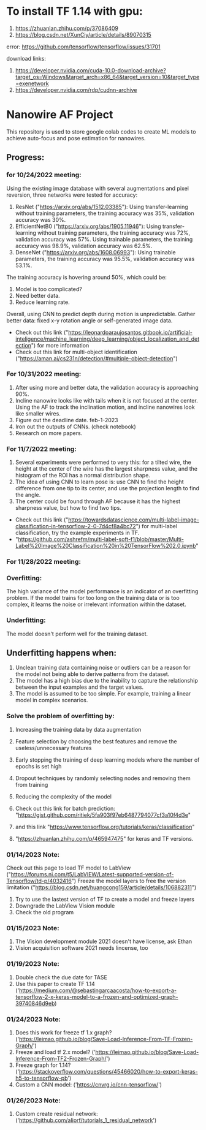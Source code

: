 # To install TF 1.14 with gpu:
1. https://zhuanlan.zhihu.com/p/37086409
2. https://blog.csdn.net/XunCiy/article/details/89070315

error: https://github.com/tensorflow/tensorflow/issues/31701

download links:
1. https://developer.nvidia.com/cuda-10.0-download-archive?target_os=Windows&target_arch=x86_64&target_version=10&target_type=exenetwork
2. https://developer.nvidia.com/rdp/cudnn-archive


# Nanowire AF Project

This repository is used to store google colab codes to create ML models to achieve auto-focus and pose estimation for nanowires.

## Progress:

### for 10/24/2022 meeting:
Using the existing image database with several augmentations and pixel reversion, three networks were tested for accuracy:
1. ResNet ("https://arxiv.org/abs/1512.03385"): Using transfer-learning without training parameters, the training accuracy was 35%, validation accuracy was 30%.
2. EfficientNetB0 ("https://arxiv.org/abs/1905.11946"): Using transfer-learning without training parameters, the training accuracy was 72%, validation accuracy was 57%. Using trainable parameters, the training accuracy was 98.9%, validation accuracy was 62.5%. 
3. DenseNet ("https://arxiv.org/abs/1608.06993"): Using trainable parameters, the training accuracy was 95.5%, validation accuracy was 53.1%. 

The training accuracy is hovering around 50%, which could be:
1. Model is too complicated?
2. Need better data.
3. Reduce learning rate.

Overall, using CNN to predict depth during motion is unpredictable. Gather better data: fixed x-y rotation angle or self-generated image data.

* Check out this link ("https://leonardoaraujosantos.gitbook.io/artificial-inteligence/machine_learning/deep_learning/object_localization_and_detection") for more information
* Check out this link for multi-object identification ("https://aman.ai/cs231n/detection/#multiple-object-detection")

### For 10/31/2022 meeting:
1. After using more and better data, the validation accuracy is approaching 90%.
2. Incline nanowire looks like with tails when it is not focused at the center. Using the AF to track the inclination motion, and incline nanowires look like smaller wires.
3. Figure out the deadline date. feb-1-2023
4. Iron out the outputs of CNNs. (check notebook)
5. Research on more papers.

### For 11/7/2022 meeting:
1. Several experiments were performed to very this: for a tilted wire, the height at the center of the wire has the largest sharpness value, and the histogram of the ROI has a normal distribution shape.
2. The idea of using CNN to learn pose is: use CNN to find the height difference from one tip to its center, and use the projection length to find the angle.
3. The center could be found through AF because it has the highest sharpness value, but how to find two tips.

* Check out this link ("https://towardsdatascience.com/multi-label-image-classification-in-tensorflow-2-0-7d4cf8a4bc72") for multi-label classification, try the example experiments in TF.
* "https://github.com/ashrefm/multi-label-soft-f1/blob/master/Multi-Label%20Image%20Classification%20in%20TensorFlow%202.0.ipynb"

### For 11/28/2022 meeting:


### Overfitting:
The high variance of the model performance is an indicator of an overfitting problem. If the model trains for too long on the training data or is too complex, it learns the noise or irrelevant information within the dataset.

### Underfitting:
The model doesn't perform well for the training dataset.

## Underfitting happens when:
1. Unclean training data containing noise or outliers can be a reason for the model not being able to derive patterns from the dataset.
2. The model has a high bias due to the inability to capture the relationship between the input examples and the target values. 
3. The model is assumed to be too simple. For example, training a linear model in complex scenarios.

### Solve the problem of overfitting by:
1. Increasing the training data by data augmentation
2. Feature selection by choosing the best features and remove the useless/unnecessary features
3. Early stopping the training of deep learning models where the number of epochs is set high
4. Dropout techniques by randomly selecting nodes and removing them from training
5. Reducing the complexity of the model

1. Check out this link for batch prediction: "https://gist.github.com/ritiek/5fa903f97eb6487794077cf3a10f4d3e"
2. and this link "https://www.tensorflow.org/tutorials/keras/classification"
3. "https://zhuanlan.zhihu.com/p/465947475" for keras and TF versions.

### 01/14/2023 Note:
Check out this page to load TF model to LabView ("https://forums.ni.com/t5/LabVIEW/Latest-supported-version-of-Tensorflow/td-p/4032416")
Freeze the model layers to free the version limitation ("https://blog.csdn.net/huangcong159/article/details/106882311")
1. Try to use the lastest version of TF to create a model and freeze layers
2. Downgrade the LabView Vision module
3. Check the old program

### 01/15/2023 Note:
1. The Vision development module 2021 doesn't have license, ask Ethan
2. Vision acquisition software 2021 needs lincense, too

### 01/19/2023 Note:
1. Double check the due date for TASE
2. Use this paper to create TF 1.14 ('https://medium.com/@sebastingarcaacosta/how-to-export-a-tensorflow-2-x-keras-model-to-a-frozen-and-optimized-graph-39740846d9eb)

### 01/24/2023 Note:
1. Does this work for freeze tf 1.x graph? ('https://leimao.github.io/blog/Save-Load-Inference-From-TF-Frozen-Graph/')
2. Freeze and load tf 2.x model? ('https://leimao.github.io/blog/Save-Load-Inference-From-TF2-Frozen-Graph/')
3. Freeze graph for 1.14? ('https://stackoverflow.com/questions/45466020/how-to-export-keras-h5-to-tensorflow-pb')
4. Custom a CNN model: ('https://cnvrg.io/cnn-tensorflow/')

### 01/26/2023 Note:
1. Custom create residual network: ('https://github.com/aliprf/tutorials_1_residual_network')
